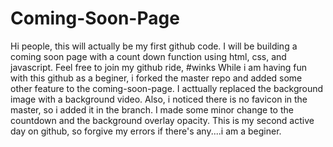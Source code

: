 # Coming-Soon-Page
Hi people, this will actually be my first github code. I will be building a coming soon page with a count down function using html, css, and javascript. Feel free to join my github ride,  #winks
While i am having fun with this github as a beginer, i forked the master repo and added some other feature to the coming-soon-page. I acttually 
replaced the background image with a background video. Also, i noticed there is no favicon in the master, so i added it in the branch. I made some minor change to the countdown and the background 
overlay opacity. This is my second active day on github, so forgive my errors if there's any....i am a beginer.
